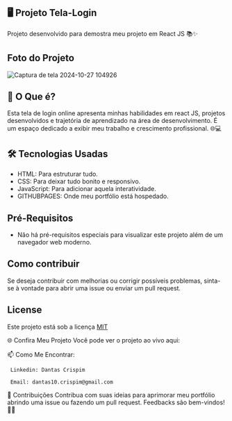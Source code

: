 
 ## 🖥️ Projeto Tela-Login

  Projeto desenvolvido para demostra meu projeto em React JS 📚✨


## Foto do Projeto

![Captura de tela 2024-10-27 104926](https://github.com/user-attachments/assets/730cc46d-4399-4dd3-94d8-95b5e2becea7)




## 🚀 O Que é?
  Esta tela de login online apresenta minhas habilidades em react JS, projetos desenvolvidos e trajetória de aprendizado na área de desenvolvimento. 
  É um espaço dedicado a exibir meu trabalho e crescimento profissional. 🌐💻


## 🛠️ Tecnologias Usadas
  - HTML: Para estruturar tudo.
  - CSS: Para deixar tudo bonito e responsivo.
  - JavaScript: Para adicionar aquela interatividade.
  - GITHUBPAGES: Onde meu portfólio está hospedado.

## Pré-Requisitos

  * Não há pré-requisitos especiais para visualizar este projeto além de um navegador web moderno.
    
## Como contribuir

   Se deseja contribuir com melhorias ou corrigir possíveis problemas, sinta-se à vontade para abrir uma issue ou enviar um pull request.
    
## License
  Este projeto está sob a licença [MIT](https://choosealicense.com/licenses/mit/)

🌐 Confira Meu Projeto
  Você pode ver o projeto ao vivo aqui: 

📫 Como Me Encontrar:

     Linkedin: Dantas Crispim

     Email: dantas10.crispim@gmail.com

📝 Contribuições Contribua com suas ideias para aprimorar meu portfólio abrindo uma issue ou fazendo um pull request. Feedbacks são bem-vindos! 🌟🚀
